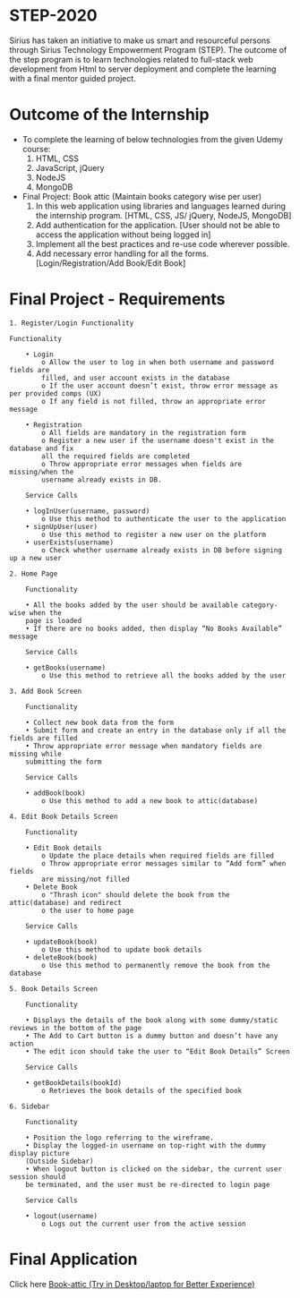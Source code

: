 # STEP-2020

Sirius has taken an initiative to make us smart and resourceful persons through Sirius Technology Empowerment Program (STEP). The outcome of the step program is to learn technologies related to full-stack web development from Html to server deployment and complete the learning with a final mentor guided project.

# Outcome of the Internship

- To complete the learning of below technologies from the given Udemy course:
  1. HTML, CSS
  2. JavaScript, jQuery
  3. NodeJS
  4. MongoDB
- Final Project: Book attic (Maintain books category wise per user)
  1. In this web application using libraries and languages learned during the internship program. [HTML, CSS, JS/ jQuery, NodeJS, MongoDB]
  2. Add authentication for the application. [User should not be able to access the application without being logged in]
  3. Implement all the best practices and re-use code wherever possible.
  4. Add necessary error handling for all the forms. [Login/Registration/Add Book/Edit Book]

# Final Project - Requirements

    1. Register/Login Functionality

    Functionality

        • Login
            o Allow the user to log in when both username and password fields are
            filled, and user account exists in the database
            o If the user account doesn’t exist, throw error message as per provided comps (UX)
            o If any field is not filled, throw an appropriate error message

        • Registration
            o All fields are mandatory in the registration form
            o Register a new user if the username doesn't exist in the database and fix
            all the required fields are completed
            o Throw appropriate error messages when fields are missing/when the
            username already exists in DB.

        Service Calls

        • logInUser(username, password)
            o Use this method to authenticate the user to the application
        • signUpUser(user)
            o Use this method to register a new user on the platform
        • userExists(username)
            o Check whether username already exists in DB before signing up a new user

    2. Home Page

        Functionality

        • All the books added by the user should be available category-wise when the
        page is loaded
        • If there are no books added, then display “No Books Available” message

        Service Calls

        • getBooks(username)
            o Use this method to retrieve all the books added by the user

    3. Add Book Screen

        Functionality

        • Collect new book data from the form
        • Submit form and create an entry in the database only if all the fields are filled
        • Throw appropriate error message when mandatory fields are missing while
        submitting the form

        Service Calls

        • addBook(book)
            o Use this method to add a new book to attic(database)

    4. Edit Book Details Screen

        Functionality

        • Edit Book details
            o Update the place details when required fields are filled
            o Throw appropriate error messages similar to “Add form” when fields
            are missing/not filled
        • Delete Book
            o "Thrash icon" should delete the book from the attic(database) and redirect
            o the user to home page

        Service Calls

        • updateBook(book)
            o Use this method to update book details
        • deleteBook(book)
            o Use this method to permanently remove the book from the database

    5. Book Details Screen

        Functionality

        • Displays the details of the book along with some dummy/static reviews in the bottom of the page
        • The Add to Cart button is a dummy button and doesn’t have any action
        • The edit icon should take the user to “Edit Book Details” Screen

        Service Calls

        • getBookDetails(bookId)
            o Retrieves the book details of the specified book

    6. Sidebar

        Functionality

        • Position the logo referring to the wireframe.
        • Display the logged-in username on top-right with the dummy display picture
        (Outside Sidebar)
        • When logout button is clicked on the sidebar, the current user session should
        be terminated, and the user must be re-directed to login page

        Service Calls

        • logout(username)
            o Logs out the current user from the active session

# Final Application

Click here [Book-attic (Try in Desktop/laptop for Better Experience)](http://book-attic.herokuapp.com/)
